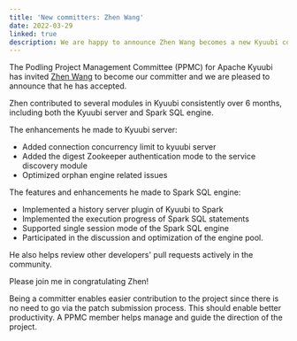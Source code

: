 ```yaml
---
title: 'New committers: Zhen Wang'
date: 2022-03-29
linked: true
description: We are happy to announce Zhen Wang becomes a new Kyuubi committer.
---
```

<!---
  Licensed under the Apache License, Version 2.0 (the "License");
  you may not use this file except in compliance with the License.
  You may obtain a copy of the License at

   http://www.apache.org/licenses/LICENSE-2.0

  Unless required by applicable law or agreed to in writing, software
  distributed under the License is distributed on an "AS IS" BASIS,
  WITHOUT WARRANTIES OR CONDITIONS OF ANY KIND, either express or implied.
  See the License for the specific language governing permissions and
  limitations under the License. See accompanying LICENSE file.
-->

The Podling Project Management Committee (PPMC) for Apache Kyuubi
has invited [Zhen Wang](https://github.com/wForget) to become our committer
and we are pleased to announce that he has accepted.

Zhen contributed to several modules in Kyuubi consistently over 6 months,
including both the Kyuubi server and Spark SQL engine.

The enhancements he made to Kyuubi server:
- Added connection concurrency limit to kyuubi server
- Added the digest Zookeeper authentication mode to the service discovery
  module
- Optimized orphan engine related issues

The features and enhancements he made to Spark SQL engine:
- Implemented a history server plugin of Kyuubi to Spark
- Implemented the execution progress of Spark SQL statements
- Supported single session mode of the Spark SQL engine
- Participated in the discussion and optimization of the engine pool.

He also helps review other developers' pull requests actively in the community.

Please join me in congratulating Zhen!

Being a committer enables easier contribution to the
project since there is no need to go via the patch
submission process. This should enable better productivity.
A PPMC member helps manage and guide the direction of the project.
